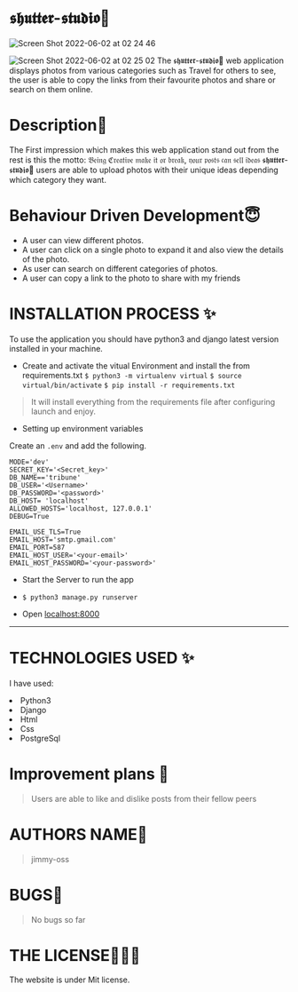# 𝖘𝖍𝖚𝖙𝖙𝖊𝖗-𝖘𝖙𝖚𝖉𝖎𝖔💞

![Screen Shot 2022-06-02 at 02 24 46](https://user-images.githubusercontent.com/62022158/171517801-4795921b-ccb1-435d-afde-cbcc9680b8d2.png)

![Screen Shot 2022-06-02 at 02 25 02](https://user-images.githubusercontent.com/62022158/171517879-391f247a-c5f2-4e59-aee8-fe4282bdc57a.png)
The 𝖘𝖍𝖚𝖙𝖙𝖊𝖗-𝖘𝖙𝖚𝖉𝖎𝖔💞 web application displays photos from various categories such as Travel for others to see, the user is able to copy the links from their favourite photos and share or search on them online.

# Description🌸

The First impression which makes this web application stand out from the rest is this the motto: 𝔅𝔢𝔦𝔫𝔤 ℭ𝔯𝔢𝔞𝔱𝔦𝔳𝔢 𝔪𝔞𝔨𝔢 𝔦𝔱 𝔬𝔯 𝔟𝔯𝔢𝔞𝔨, 𝔶𝔬𝔲𝔯 𝔭𝔬𝔰𝔱𝔰 𝔠𝔞𝔫 𝔰𝔢𝔩𝔩 𝔦𝔡𝔢𝔞𝔰
𝖘𝖍𝖚𝖙𝖙𝖊𝖗-𝖘𝖙𝖚𝖉𝖎𝖔💞 users are able to upload photos with their unique ideas depending which category they want.

# Behaviour Driven Development😇

<p>

- A user can view different photos.
- A user can click on a single photo to expand it and also view the details of the photo.
- As user can search on different categories of photos.
- A user can copy a link to the photo to share with my friends

</p>

# INSTALLATION PROCESS ✨

To use the application you should have python3 and django latest version installed in your machine.

- Create and activate the vitual Environment and install the from requirements.txt
  `$ python3 -m virtualenv virtual`
  `$ source virtual/bin/activate`
  `$ pip install -r requirements.txt`

> It will install everything from the requirements file after configuring launch and enjoy.

- Setting up environment variables

Create an `.env` and add the following.

```
MODE='dev'
SECRET_KEY='<Secret_key>'
DB_NAME=='tribune'
DB_USER='<Username>'
DB_PASSWORD='<password>'
DB_HOST= 'localhost'
ALLOWED_HOSTS='localhost, 127.0.0.1' 
DEBUG=True

EMAIL_USE_TLS=True
EMAIL_HOST='smtp.gmail.com'
EMAIL_PORT=587
EMAIL_HOST_USER='<your-email>'
EMAIL_HOST_PASSWORD='<your-password>'

```

- Start the Server to run the app
- `$ python3 manage.py runserver`

- Open [localhost:8000](#)

---

# TECHNOLOGIES USED ✨

I have used:

   <li>Python3</li>
   <li>Django</li>
   <li>Html</li>
   <li>Css</li>
  <li>PostgreSql</li>

# Improvement plans 💞️

> Users are able to like and dislike posts from their fellow peers

# AUTHORS NAME🦁

> jimmy-oss

# BUGS💢

> No bugs so far

# THE LICENSE👨🏾‍⚖️

The website is under Mit license.
